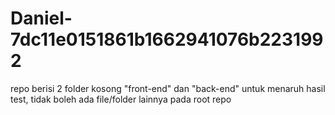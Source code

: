 # Daniel-7dc11e0151861b1662941076b2231992
repo berisi 2 folder kosong "front-end" dan "back-end" untuk menaruh hasil test, tidak boleh ada file/folder lainnya pada root repo
